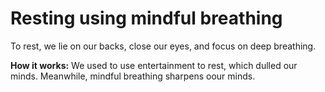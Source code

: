 # Resting using mindful breathing  

To rest, we lie on our backs, close our eyes, and focus on deep breathing.  

**How it works:** We used to use entertainment to rest, which dulled our minds. Meanwhile, mindful breathing sharpens oour minds.  
